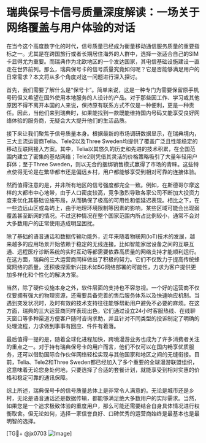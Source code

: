 # 瑞典保号卡信号质量深度解读：一场关于网络覆盖与用户体验的对话

在当今这个高度数字化的时代，信号质量已经成为衡量移动通信服务质量的重要指标之一。尤其是在跨国旅行或者长期居住海外的人群中，选择一张适合自己的SIM卡显得尤为重要。而瑞典作为北欧地区的一个发达国家，其电信基础设施建设一直走在世界前列。那么，瑞典保号卡的信号质量究竟如何呢？它是否能够满足用户的日常需求？本文将从多个角度对这一问题进行深入探讨。

首先，我们需要了解什么是“保号卡”。简单来说，这是一种专门为需要保留原手机号码但又希望在国外使用本地服务的人设计的产品。对于那些因工作、学习或其他原因不得不离开本国的人来说，保持原有联系方式不仅是一种便利，更是一种责任。因此，当他们来到瑞典时，如果能找到一款既能维持国内号码又能享受良好网络体验的服务商，无疑会大大提升他们的生活品质。

接下来让我们聚焦于信号质量本身。根据最新的市场调研数据显示，在瑞典境内，三大主流运营商Telia、Tele2以及Three Sweden均提供了覆盖广泛且性能稳定的移动互联网接入方案。其中，Telia以其悠久的历史和先进的技术积累，在全国范围内建立了密集的基站网络；Tele2则凭借其灵活的价格策略吸引了大量年轻用户群体；至于Three Sweden，则以无合约捆绑销售模式赢得了市场的青睐。这些特点使得无论是在繁华都市还是偏远乡村，用户都能够享受到相对可靠的连接体验。

然而值得注意的是，并非所有地区的信号强度都完全一致。例如，在斯德哥尔摩这样的大都市中心地带，由于人口密度较高，竞争激烈导致各家公司不断加大投资力度来优化其基础设施布局，从而确保了极高的可用性和低延迟表现。相比之下，在一些边远山区或岛屿上，由于地理环境限制等因素的影响，某些区域可能会出现弱覆盖甚至断网的情况。不过这种情况在整个国家范围内所占比例较小，通常不会对大多数用户的正常使用造成明显困扰。

除了基础的语音通话和数据传输功能外，近年来随着物联网(IoT)技术的发展，越来越多的应用场景开始依赖于稳定的无线连接。比如智能家居设备之间的互联互通、远程医疗诊断系统的实时互动等都需要依靠高质量的网络支持才能顺利运行。在这方面，瑞典的三大运营商同样做出了积极的努力。它们不仅致力于提高传统蜂窝网络的质量，还积极探索新兴技术如5G网络部署的可能性，力求为客户提供更加多样化和个性化的解决方案。

当然，除了硬件设施本身之外，软件层面的支持也不容忽视。一个好的运营商不仅仅要拥有强大的物理资源，还需要具备完善的售后服务体系以及快速响应机制。当遇到突发状况时，及时有效的技术支持往往能够帮助用户避免不必要的麻烦。在这方面，瑞典的三大运营商同样表现出色，它们通过设立24小时客服热线、在线聊天窗口等多种渠道方便客户随时咨询求助，并且针对不同类型的投诉制定了明确的处理流程，力求做到事事有回应、件件有着落。

最后值得一提的是，随着全球化进程加快，跨境漫游业务也成为了许多消费者关注的重点之一。对于持有瑞典保号卡的用户而言，他们不仅可以在国内畅享优质服务，还可以借助国际合作伙伴网络轻松实现与其他国家和地区之间的无缝衔接。目前，Telia、Tele2和Three Sweden都已经加入了多个重要的全球漫游联盟组织，这意味着无论您身处何地，只要选择了合适的套餐计划，就能享受到相对实惠的价格和稳定可靠的通讯保障。

综上所述，瑞典保号卡的信号质量总体上是非常令人满意的。无论是城市还是乡村，无论是语音通话还是数据传输，都能够满足绝大多数用户的实际需求。当然，如果您是一个追求极致体验的重度用户，那么可能还需要结合自身具体情况进行权衡取舍。但无论如何，选择一家信誉良好、口碑优秀的运营商始终是最基本也是最明智的选择。

[TG💪+ @jx0703 ![Image](https://github.com/user-attachments/assets/dbca1d08-cadb-493c-b0ec-ad6f7a83f270)]